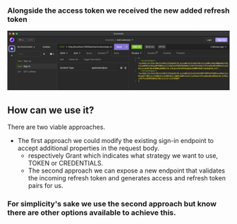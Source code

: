 ### Alongside the access token we received the new added refresh token 
![img.png](img/img.png)

## How can we use it?
There are two viable approaches.
- The first approach we could modify the existing sign-in endpoint to accept additional properties in the request body.
  - respectively Grant which indicates what strategy we want to use, TOKEN or CREDENTIALS.
  - The second approach we can expose a new endpoint that validates the incoming refresh token and generates access and 
    refresh token pairs for us.

### For simplicity's sake we use the second approach but know there are other options available to achieve this.

